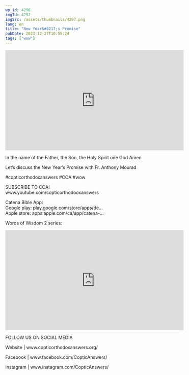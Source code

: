```yaml
---
wp_id: 4296
imgId: 4297
imgSrc: /assets/thumbnails/4297.png
lang: en
title: "New Year&#8217;s Promise"
pubDate: 2023-12-27T10:55:24
tags: ["wow"]
---
```


<!-- page: 6 -->

<p><iframe loading="lazy" title="YouTube video player" src="https://www.youtube.com/embed/cJLgKg0pMyY?si=lPAkIa4u3zpUOKmv" width="560" height="315" frameborder="0" allowfullscreen="allowfullscreen"></iframe></p>
<p>In the name of the Father, the Son, the Holy Spirit one God Amen</p>
<p>Let&#8217;s discuss the New Year&#8217;s Promise with Fr. Anthony Mourad</p>
<p>#copticorthodoxanswers #COA #wow</p>
<p>SUBSCRIBE TO COA!<br />
www.youtube.com/copticorthodo​oxanswers</p>
<p>Catena Bible App:<br />
Google play: play.google.com/store/apps/de&#8230;​<br />
Apple store: apps.apple.com/ca/app/catena-&#8230;</p>
<p>Words of Wisdom 2 series:</p>
<p><iframe loading="lazy" width="560" height="315" src="https://www.youtube.com/embed/videoseries?si=Tc4SoZIX0bXjAZe0&amp;list=PLA20bNyz8F1DWwPAaKKwnEtNmB4URhPL4" title="YouTube video player" frameborder="0" allow="accelerometer; autoplay; clipboard-write; encrypted-media; gyroscope; picture-in-picture; web-share" allowfullscreen></iframe></p>
<p>FOLLOW US ON SOCIAL MEDIA</p>
<p>Website | www.copticorthodoxanswers.org/</p>
<p>Facebook | www.facebook.com/CopticAnswers/</p>
<p>Instagram | www.instagram.com/CopticAnswers/</p>
